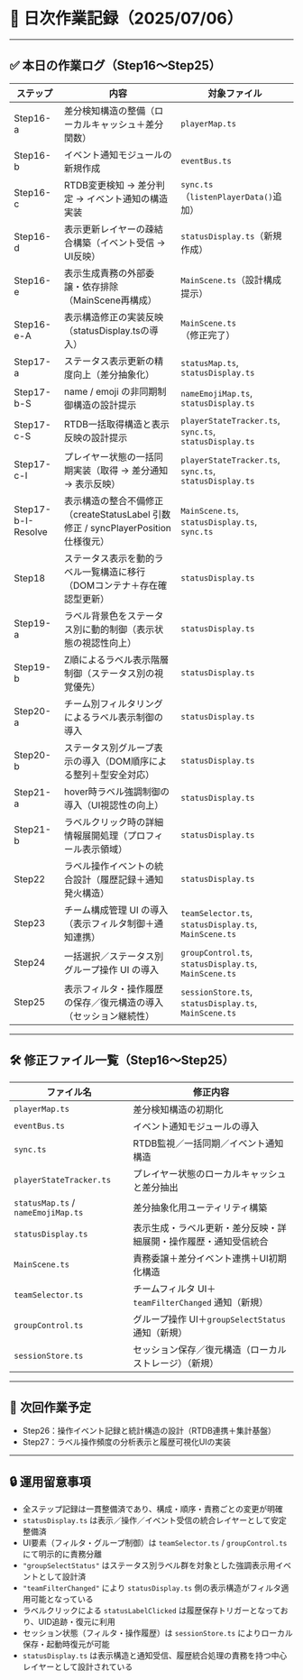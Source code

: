 # 📅 日次作業記録（2025/07/06）

---

## ✅ 本日の作業ログ（Step16〜Step25）

| ステップ | 内容 | 対象ファイル |
|---------|------|--------------|
| Step16-a | 差分検知構造の整備（ローカルキャッシュ＋差分関数） | `playerMap.ts` |
| Step16-b | イベント通知モジュールの新規作成 | `eventBus.ts` |
| Step16-c | RTDB変更検知 → 差分判定 → イベント通知の構造実装 | `sync.ts`（`listenPlayerData()`追加） |
| Step16-d | 表示更新レイヤーの疎結合構築（イベント受信 → UI反映） | `statusDisplay.ts`（新規作成） |
| Step16-e | 表示生成責務の外部委譲・依存排除（MainScene再構成） | `MainScene.ts`（設計構成提示） |
| Step16-e-A | 表示構造修正の実装反映（statusDisplay.tsの導入） | `MainScene.ts`（修正完了） |
| Step17-a | ステータス表示更新の精度向上（差分抽象化） | `statusMap.ts`, `statusDisplay.ts` |
| Step17-b-S | name / emoji の非同期制御構造の設計提示 | `nameEmojiMap.ts`, `statusDisplay.ts` |
| Step17-c-S | RTDB一括取得構造と表示反映の設計提示 | `playerStateTracker.ts`, `sync.ts`, `statusDisplay.ts` |
| Step17-c-I | プレイヤー状態の一括同期実装（取得 → 差分通知 → 表示反映） | `playerStateTracker.ts`, `sync.ts`, `statusDisplay.ts` |
| Step17-b-I-Resolve | 表示構造の整合不備修正（createStatusLabel 引数修正 / syncPlayerPosition 仕様復元） | `MainScene.ts`, `statusDisplay.ts`, `sync.ts` |
| Step18 | ステータス表示を動的ラベル一覧構造に移行（DOMコンテナ＋存在確認型更新） | `statusDisplay.ts` |
| Step19-a | ラベル背景色をステータス別に動的制御（表示状態の視認性向上） | `statusDisplay.ts` |
| Step19-b | Z順によるラベル表示階層制御（ステータス別の視覚優先） | `statusDisplay.ts` |
| Step20-a | チーム別フィルタリングによるラベル表示制御の導入 | `statusDisplay.ts` |
| Step20-b | ステータス別グループ表示の導入（DOM順序による整列＋型安全対応） | `statusDisplay.ts` |
| Step21-a | hover時ラベル強調制御の導入（UI視認性の向上） | `statusDisplay.ts` |
| Step21-b | ラベルクリック時の詳細情報展開処理（プロフィール表示領域） | `statusDisplay.ts` |
| Step22 | ラベル操作イベントの統合設計（履歴記録＋通知発火構造） | `statusDisplay.ts` |
| Step23 | チーム構成管理 UI の導入（表示フィルタ制御＋通知連携） | `teamSelector.ts`, `statusDisplay.ts`, `MainScene.ts` |
| Step24 | 一括選択／ステータス別グループ操作 UI の導入 | `groupControl.ts`, `statusDisplay.ts`, `MainScene.ts` |
| Step25 | 表示フィルタ・操作履歴の保存／復元構造の導入（セッション継続性） | `sessionStore.ts`, `statusDisplay.ts`, `MainScene.ts` |

---

## 🛠 修正ファイル一覧（Step16〜Step25）

| ファイル名 | 修正内容 |
|------------|----------|
| `playerMap.ts` | 差分検知構造の初期化 |
| `eventBus.ts` | イベント通知モジュールの導入 |
| `sync.ts` | RTDB監視／一括同期／イベント通知構造 |
| `playerStateTracker.ts` | プレイヤー状態のローカルキャッシュと差分抽出 |
| `statusMap.ts` / `nameEmojiMap.ts` | 差分抽象化用ユーティリティ構築 |
| `statusDisplay.ts` | 表示生成・ラベル更新・差分反映・詳細展開・操作履歴・通知受信統合 |
| `MainScene.ts` | 責務委譲＋差分イベント連携＋UI初期化構造 |
| `teamSelector.ts` | チームフィルタ UI＋`teamFilterChanged` 通知（新規） |
| `groupControl.ts` | グループ操作 UI＋`groupSelectStatus` 通知（新規） |
| `sessionStore.ts` | セッション保存／復元構造（ローカルストレージ）（新規） |

---

## 🎯 次回作業予定

- Step26：操作イベント記録と統計構造の設計（RTDB連携＋集計基盤）  
- Step27：ラベル操作頻度の分析表示と履歴可視化UIの実装

---

## 🔒 運用留意事項

- 全ステップ記録は一貫整備済であり、構成・順序・責務ごとの変更が明確  
- `statusDisplay.ts` は表示／操作／イベント受信の統合レイヤーとして安定整備済  
- UI要素（フィルタ・グループ制御）は `teamSelector.ts` / `groupControl.ts` にて明示的に責務分離
- `"groupSelectStatus"` はステータス別ラベル群を対象とした強調表示用イベントとして設計済  
- `"teamFilterChanged"` により `statusDisplay.ts` 側の表示構造がフィルタ適用可能となっている  
- ラベルクリックによる `statusLabelClicked` は履歴保存トリガーとなっており、UID追跡・復元に利用  
- セッション状態（フィルタ・操作履歴）は `sessionStore.ts` によりローカル保存・起動時復元が可能  
- `statusDisplay.ts` は表示構造と通知受信、履歴統合処理の責務を持つ中心レイヤーとして設計されている